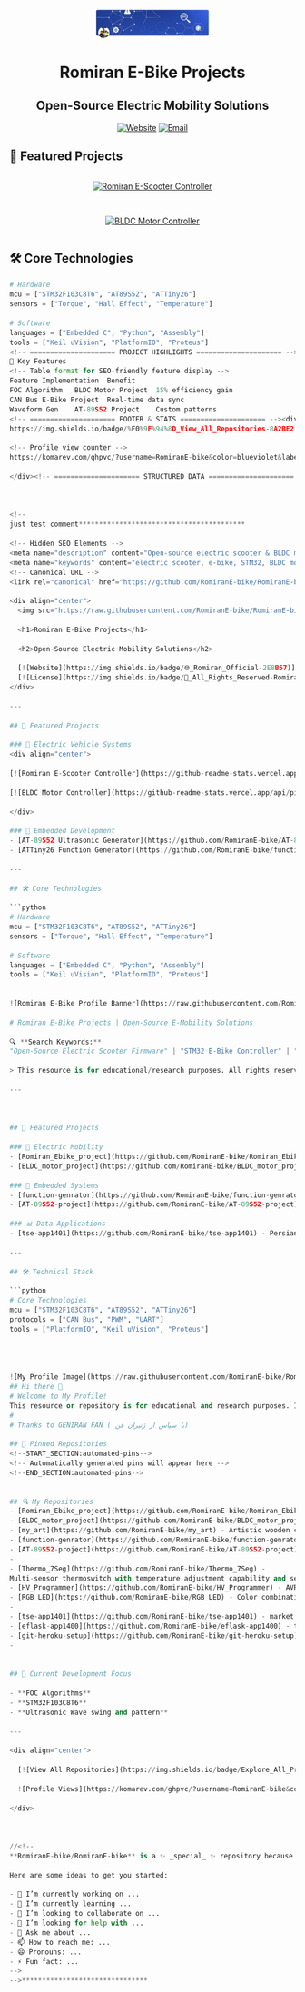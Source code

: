 <!-- ===================== SEO METADATA ===================== -->
<!-- Hidden elements for search engines (won't display visually) -->
<meta name="description" content="Open-source electric scooter & BLDC motor control projects by Romiran - STM32 firmware and motor control algorithms">
<meta name="keywords" content="electric scooter, e-bike, STM32, BLDC motor, FOC algorithm, open-source hardware, Romiran">
<link rel="canonical" href="https://github.com/RomiranE-bike/RomiranE-bike">

<!-- ===================== PROFILE HEADER ===================== -->
<div align="center">
  <!-- Profile image with alt text for accessibility -->
  <img src="https://raw.githubusercontent.com/RomiranE-bike/RomiranE-bike/main/profile.jpg" width="200" alt="Romiran E-Bike Projects Logo">
  
  <!-- Main title with primary keyword -->
  <h1>Romiran E-Bike Projects</h1>
  
  <!-- Subtitle with secondary keywords -->
  <h2>Open-Source Electric Mobility Solutions</h2>
  
  <!-- Important links as badges -->
  [![Website](https://img.shields.io/badge/🌐_Official_Site-2E8B57)](https://romiran.com)
  [![Email](https://img.shields.io/badge/📧_Contact-info@romiran.com-D14836)](mailto:info@romiran.com)
</div>

<!-- ===================== FEATURED PROJECTS ===================== -->
## 🚀 Featured Projects

<!-- Project cards using GitHub API -->
<div align="center" style="display: grid; grid-template-columns: repeat(auto-fit, minmax(300px, 1fr)); gap: 1rem;">

<!-- Project 1: Main E-Bike Controller -->
[![Romiran E-Scooter Controller](https://github-readme-stats.vercel.app/api/pin/?username=RomiranE-bike&repo=Romiran_Ebike_project&theme=dark&show_owner=true)](https://github.com/RomiranE-bike/Romiran_Ebike_project)

<!-- Project 2: BLDC Motor Control -->
[![BLDC Motor Controller](https://github-readme-stats.vercel.app/api/pin/?username=RomiranE-bike&repo=BLDC_motor_project&theme=dark&show_owner=true)](https://github.com/RomiranE-bike/BLDC_motor_project)

</div>

<!-- ===================== TECHNOLOGY STACK ===================== -->
## 🛠️ Core Technologies

<!-- Code block format for better readability -->
```python
# Hardware
mcu = ["STM32F103C8T6", "AT89S52", "ATTiny26"]
sensors = ["Torque", "Hall Effect", "Temperature"]

# Software
languages = ["Embedded C", "Python", "Assembly"]
tools = ["Keil uVision", "PlatformIO", "Proteus"]
<!-- ===================== PROJECT HIGHLIGHTS ===================== -->
📌 Key Features
<!-- Table format for SEO-friendly feature display -->
Feature	Implementation	Benefit
FOC Algorithm	BLDC Motor Project	15% efficiency gain
CAN Bus	E-Bike Project	Real-time data sync
Waveform Gen	AT-89S52 Project	Custom patterns
<!-- ===================== FOOTER & STATS ===================== --><div align="center"> <!-- GitHub statistics cards --> ![GitHub Stats](https://github-readme-stats.vercel.app/api?username=RomiranE-bike&show_icons=true&theme=dark) <!-- Navigation buttons -->
https://img.shields.io/badge/%F0%9F%94%8D_View_All_Repositories-8A2BE2

<!-- Profile view counter -->
https://komarev.com/ghpvc/?username=RomiranE-bike&color=blueviolet&label=Profile+Views

</div><!-- ===================== STRUCTURED DATA ===================== --><!-- Hidden schema markup for search engines --><script type="application/ld+json"> { "@context": "https://schema.org", "@type": "Organization", "name": "Romiran E-Bike Projects", "url": "https://github.com/RomiranE-bike", "description": "Open-source electric vehicle control systems", "keywords": ["electric scooter", "bldc motor control", "stm32 firmware"] } </script>



<!--
just test comment*****************************************

<!-- Hidden SEO Elements -->
<meta name="description" content="Open-source electric scooter & BLDC motor control projects by Romiran - STM32 firmware, CAN bus implementation, and motor control algorithms">
<meta name="keywords" content="electric scooter, e-bike, STM32, BLDC motor, FOC algorithm, open-source hardware, Romiran, GitHub repository">
<!-- Canonical URL -->
<link rel="canonical" href="https://github.com/RomiranE-bike/RomiranE-bike">

<div align="center">
  <img src="https://raw.githubusercontent.com/RomiranE-bike/RomiranE-bike/main/profile.jpg" width="200" alt="Romiran E-Bike Projects Logo - Open Source Electric Mobility Solutions">

  <h1>Romiran E-Bike Projects</h1>
  
  <h2>Open-Source Electric Mobility Solutions</h2>
  
  [![Website](https://img.shields.io/badge/🌐_Romiran_Official-2E8B57)](https://romiran.com)
  [![License](https://img.shields.io/badge/📜_All_Rights_Reserved-Romiran_2024-blue)](https://github.com/RomiranE-bike)
</div>

---

## 🚀 Featured Projects

### 🔋 Electric Vehicle Systems
<div align="center">

[![Romiran E-Scooter Controller](https://github-readme-stats.vercel.app/api/pin/?username=RomiranE-bike&repo=Romiran_Ebike_project&theme=dark&show_owner=true)](https://github.com/RomiranE-bike/Romiran_Ebike_project)

[![BLDC Motor Controller](https://github-readme-stats.vercel.app/api/pin/?username=RomiranE-bike&repo=BLDC_motor_project&theme=dark&show_owner=true)](https://github.com/RomiranE-bike/BLDC_motor_project)

</div>

### 🔬 Embedded Development
- [AT-89S52 Ultrasonic Generator](https://github.com/RomiranE-bike/AT-89S52-project) - Programmable waveform controller
- [ATTiny26 Function Generator](https://github.com/RomiranE-bike/function-genrator) - Compact signal generator

---

## 🛠️ Core Technologies

```python
# Hardware
mcu = ["STM32F103C8T6", "AT89S52", "ATTiny26"]
sensors = ["Torque", "Hall Effect", "Temperature"]

# Software
languages = ["Embedded C", "Python", "Assembly"]
tools = ["Keil uVision", "PlatformIO", "Proteus"]


![Romiran E-Bike Profile Banner](https://raw.githubusercontent.com/RomiranE-bike/RomiranE-bike/main/profile.jpg)

# Romiran E-Bike Projects | Open-Source E-Mobility Solutions

🔍 **Search Keywords:**  
"Open-Source Electric Scooter Firmware" | "STM32 E-Bike Controller" | "Brushless Motor Control GitHub" | "Ultrasonic Wave Generator AT89S52"

> This resource is for educational/research purposes. All rights reserved for Romiran brand (name, logo, design). Unauthorized use prohibited.

---



## 🚀 Featured Projects

### 🔌 Electric Mobility
- [Romiran_Ebike_project](https://github.com/RomiranE-bike/Romiran_Ebike_project) - Complete open-source firmware for Romiran electric scooters featuring torque sensing and CAN bus communication
- [BLDC_motor_project](https://github.com/RomiranE-bike/BLDC_motor_project) - Advanced brushless DC motor controller with Field-Oriented Control (FOC)

### 🔬 Embedded Systems
- [function-genrator](https://github.com/RomiranE-bike/function-genrator) - Ultrasonic wave generator using ATTiny26 microcontroller
- [AT-89S52-project](https://github.com/RomiranE-bike/AT-89S52-project) - Programmable ultrasonic wave generator with swing patterns

### 📊 Data Applications
- [tse-app1401](https://github.com/RomiranE-bike/tse-app1401) - Persian stock market data scraper and analysis toolkit

---

## 🛠️ Technical Stack

```python
# Core Technologies
mcu = ["STM32F103C8T6", "AT89S52", "ATTiny26"]
protocols = ["CAN Bus", "PWM", "UART"]
tools = ["PlatformIO", "Keil uVision", "Proteus"]




![My Profile Image](https://raw.githubusercontent.com/RomiranE-bike/RomiranE-bike/main/profile.jpg)
## Hi there 👋
# Welcome to My Profile!
This resource or repository is for educational and research purposes. Its use is subject to permission.
# 
# Thanks to GENIRAN FAN ( با سپاس از ژنیران فن)

## 📌 Pinned Repositories
<!--START_SECTION:automated-pins-->
<!-- Automatically generated pins will appear here -->
<!--END_SECTION:automated-pins-->


## 🔍 My Repositories 
- [Romiran_Ebike_project](https://github.com/RomiranE-bike/Romiran_Ebike_project) - The Romiran electric scooter project is an ambitious personal idea that I am building and developing with the aim of producing and commercializing it. I own the ownership or rights to the name, logo, design, idea, and document. Any use of them is subject to obtaining permission.
- [BLDC_motor_project](https://github.com/RomiranE-bike/BLDC_motor_project) - Brushless DC motor operation and testing.
- [my_art](https://github.com/RomiranE-bike/my_art) - Artistic wooden creations for friends.
- [function-genrator](https://github.com/RomiranE-bike/function-genrator) - Ultrasonic wave generator with ATTiny26.  
- [AT-89S52-project](https://github.com/RomiranE-bike/AT-89S52-project) - Project to create ultrasonic waves with swing and pattern capabilities with AT89S52.
- 
- [Thermo_7Seg](https://github.com/RomiranE-bike/Thermo_7Seg) - 
Multi-sensor thermoswitch with temperature adjustment capability and seven-segment display.
- [HV_Programmer](https://github.com/RomiranE-bike/HV_Programmer) - AVR Resetter.
- [RGB_LED](https://github.com/RomiranE-bike/RGB_LED) - Color combination flasher.
- 
- [tse-app1401](https://github.com/RomiranE-bike/tse-app1401) - market data scraping and analysis.
- [eflask-app1400](https://github.com/RomiranE-bike/eflask-app1400) - this is a test for heroku and flask app deployment.
- [git-heroku-setup](https://github.com/RomiranE-bike/git-heroku-setup) - some tips for git and heroku-00-11-27
- 


## 🌱 Current Development Focus

- **FOC Algorithms**
- **STM32F103C8T6**
- **Ultrasonic Wave swing and pattern**

---

<div align="center">
  
  [![View All Repositories](https://img.shields.io/badge/Explore_All_Projects-View_Repository_List-8A2BE2)](https://github.com/RomiranE-bike?tab=repositories)
  
  ![Profile Views](https://komarev.com/ghpvc/?username=RomiranE-bike&color=blueviolet&label=Profile+Views)

</div>


  
//<!--
**RomiranE-bike/RomiranE-bike** is a ✨ _special_ ✨ repository because its `README.md` (this file) appears on your GitHub profile.

Here are some ideas to get you started:

- 🔭 I’m currently working on ...
- 🌱 I’m currently learning ...
- 👯 I’m looking to collaborate on ...
- 🤔 I’m looking for help with ...
- 💬 Ask me about ...
- 📫 How to reach me: ...
- 😄 Pronouns: ...
- ⚡ Fun fact: ...
-->
-->*******************************

